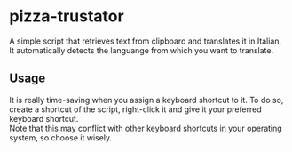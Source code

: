 # pizza-trustator

A simple script that retrieves text from clipboard and translates it in Italian.  
It automatically detects the languange from which you want to translate.

## Usage
It is really time-saving when you assign a keyboard shortcut to it. To do so, create a shortcut of the script, right-click it and give it your preferred keyboard shortcut.  
Note that this may conflict with other keyboard shortcuts in your operating system, so choose it wisely.